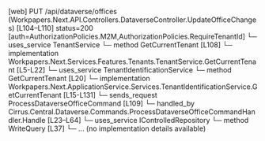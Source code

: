 [web] PUT /api/dataverse/offices  (Workpapers.Next.API.Controllers.DataverseController.UpdateOfficeChanges)  [L104–L110] status=200 [auth=AuthorizationPolicies.M2M,AuthorizationPolicies.RequireTenantId]
  └─ uses_service TenantService
    └─ method GetCurrentTenant [L108]
      └─ implementation Workpapers.Next.Services.Features.Tenants.TenantService.GetCurrentTenant [L5-L22]
        └─ uses_service TenantIdentificationService
          └─ method GetCurrentTenant [L20]
            └─ implementation Workpapers.Next.ApplicationService.Services.TenantIdentificationService.GetCurrentTenant [L15-L131]
  └─ sends_request ProcessDataverseOfficeCommand [L109]
    └─ handled_by Cirrus.Central.Dataverse.Commands.ProcessDataverseOfficeCommandHandler.Handle [L23–L64]
      └─ uses_service IControlledRepository<Office>
        └─ method WriteQuery [L37]
          └─ ... (no implementation details available)

